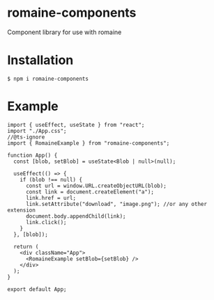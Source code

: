 # romaine-components

Component library for use with romaine

# Installation

`$ npm i romaine-components`

# Example

```
import { useEffect, useState } from "react";
import "./App.css";
//@ts-ignore
import { RomaineExample } from "romaine-components";

function App() {
  const [blob, setBlob] = useState<Blob | null>(null);

  useEffect(() => {
    if (blob !== null) {
      const url = window.URL.createObjectURL(blob);
      const link = document.createElement("a");
      link.href = url;
      link.setAttribute("download", "image.png"); //or any other extension
      document.body.appendChild(link);
      link.click();
    }
  }, [blob]);

  return (
    <div className="App">
      <RomaineExample setBlob={setBlob} />
    </div>
  );
}

export default App;
```
